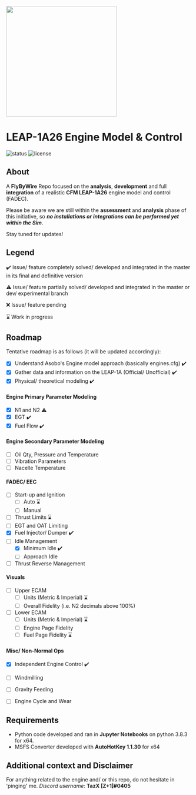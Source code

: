 <img src="https://raw.githubusercontent.com/flybywiresim/fbw-branding/master/png/FBW-Logo.png" placeholder="Flybywire" width="300"/>

# LEAP-1A26 Engine Model & Control

![status](https://img.shields.io/badge/status-Unstable%2F%20WIP-blue)
![license](https://img.shields.io/github/license/flybywiresim/leap-1a26-model)

## About
A **FlyByWire** Repo focused on the **analysis**, **development** and full **integration** of a realistic **CFM LEAP-1A26** engine model and control (FADEC). 

Please be aware we are still within the **assessment** and **analysis** phase of this initiative, so **_no installations or integrations can be performed yet within the Sim_**.

Stay tuned for updates!

## Legend
:heavy_check_mark: Issue/ feature completely solved/ developed and integrated in the master in its final and definitive version

:warning: Issue/ feature partially solved/ developed and integrated in the master or dev/ experimental branch

:x: Issue/ feature pending

:hourglass: Work in progress

## Roadmap
Tentative roadmap is as follows (it will be updated accordingly):

- [x] Understand Asobo's Engine model approach (basically engines.cfg) :heavy_check_mark:
- [x] Gather data and information on the LEAP-1A (Official/ Unofficial) :heavy_check_mark:
- [x] Physical/ theoretical modeling :heavy_check_mark:

#### Engine Primary Parameter Modeling
 - [x] N1 and N2 :warning: 
 - [x] EGT :heavy_check_mark: 
 - [x] Fuel Flow :heavy_check_mark: 
  
#### Engine Secondary Parameter Modeling
 - [ ] Oil Qty, Pressure and Temperature 
 - [ ] Vibration Parameters
 - [ ] Nacelle Temperature

#### FADEC/ EEC
 - [ ] Start-up and Ignition 
    - [ ] Auto :hourglass:
    - [ ] Manual 
 - [ ] Thrust Limits :hourglass:
 - [ ] EGT and OAT Limiting
 - [x] Fuel Injector/ Dumper :heavy_check_mark:
 - [ ] Idle Management
     - [x] Minimum Idle :heavy_check_mark:
     - [ ] Approach Idle
 - [ ] Thrust Reverse Management

#### Visuals
- [ ] Upper ECAM
   - [ ] Units (Metric & Imperial) :hourglass:
   - [ ] Overall Fidelity (i.e. N2 decimals above 100%)
- [ ] Lower ECAM
   - [ ] Units (Metric & Imperial) :hourglass:
   - [ ] Engine Page Fidelity
   - [ ] Fuel Page Fidelity :hourglass:
 
#### Misc/ Non-Normal Ops
 - [x] Independent Engine Control :heavy_check_mark:
 - [ ] Windmilling
 - [ ] Gravity Feeding
 - [ ] Engine Cycle and Wear


## Requirements
* Python code developed and ran in **Jupyter Notebooks** on python 3.8.3 for x64.
* MSFS Converter developed with **AutoHotKey 1.1.30** for x64

## Additional context and Disclaimer
For anything related to the engine and/ or this repo, do not hesitate in 'pinging' me. 
_Discord username_: **TazX [Z+1]#0405**
